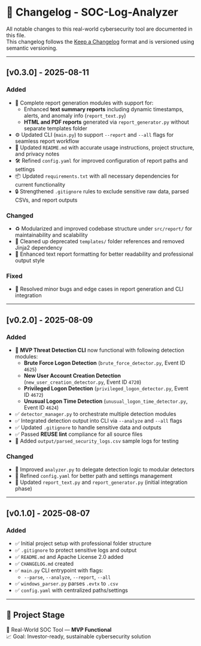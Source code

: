 <!--
SPDX-FileCopyrightText: 2025 G. Mohammad <ghmuhammad324@gmail.com>
SPDX-License-Identifier: Apache-2.0
-->

# 📜 Changelog - SOC-Log-Analyzer

All notable changes to this real-world cybersecurity tool are documented in this file.  
This changelog follows the [Keep a Changelog](https://keepachangelog.com/en/1.0.0/) format and is versioned using semantic versioning.

---

## [v0.3.0] - 2025-08-11
### Added
- 📝 Complete report generation modules with support for:
  - Enhanced **text summary reports** including dynamic timestamps, alerts, and anomaly info (`report_text.py`)
  - **HTML and PDF reports** generated via `report_generator.py` without separate templates folder
- ⚙️ Updated CLI (`main.py`) to support `--report` and `--all` flags for seamless report workflow
- 📄 Updated `README.md` with accurate usage instructions, project structure, and privacy notes
- 🛠️ Refined `config.yaml` for improved configuration of report paths and settings
- 📦 Updated `requirements.txt` with all necessary dependencies for current functionality
- 🔒 Strengthened `.gitignore` rules to exclude sensitive raw data, parsed CSVs, and report outputs

### Changed
- ♻️ Modularized and improved codebase structure under `src/report/` for maintainability and scalability
- 🧹 Cleaned up deprecated `templates/` folder references and removed Jinja2 dependency
- 📝 Enhanced text report formatting for better readability and professional output style

### Fixed
- 🐛 Resolved minor bugs and edge cases in report generation and CLI integration

---

## [v0.2.0] - 2025-08-09
### Added
- 🚀 **MVP Threat Detection CLI** now functional with following detection modules:
  - **Brute Force Logon Detection** (`brute_force_detector.py`, Event ID `4625`)
  - **New User Account Creation Detection** (`new_user_creation_detector.py`, Event ID `4720`)
  - **Privileged Logon Detection** (`privileged_logon_detector.py`, Event ID `4672`)
  - **Unusual Logon Time Detection** (`unusual_logon_time_detector.py`, Event ID `4624`)
- ✅ `detector_manager.py` to orchestrate multiple detection modules
- ✅ Integrated detection output into CLI via `--analyze` and `--all` flags
- ✅ Updated `.gitignore` to handle sensitive data and outputs
- ✅ Passed **REUSE lint** compliance for all source files
- 📂 Added `output/parsed_security_logs.csv` sample logs for testing

### Changed
- 🔄 Improved `analyzer.py` to delegate detection logic to modular detectors
- 🔄 Refined `config.yaml` for better path and settings management
- 🔄 Updated `report_text.py` and `report_generator.py` (initial integration phase)

---

## [v0.1.0] - 2025-08-07
### Added
- ✅ Initial project setup with professional folder structure
- ✅ `.gitignore` to protect sensitive logs and output
- ✅ `README.md` and Apache License 2.0 added
- ✅ `CHANGELOG.md` created
- ✅ `main.py` CLI entrypoint with flags:
  - `--parse`, `--analyze`, `--report`, `--all`
- ✅ `windows_parser.py` parses `.evtx` to `.csv`
- ✅ `config.yaml` with centralized paths/settings

---

## 💼 Project Stage

🔐 Real-World SOC Tool — **MVP Functional**  
📈 Goal: Investor-ready, sustainable cybersecurity solution
